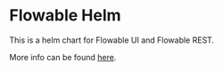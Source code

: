 # Flowable Helm

This is a helm chart for Flowable UI and Flowable REST.

More info can be found [here](https://github.com/flowable/helm/blob/main/charts/flowable/README.md).
